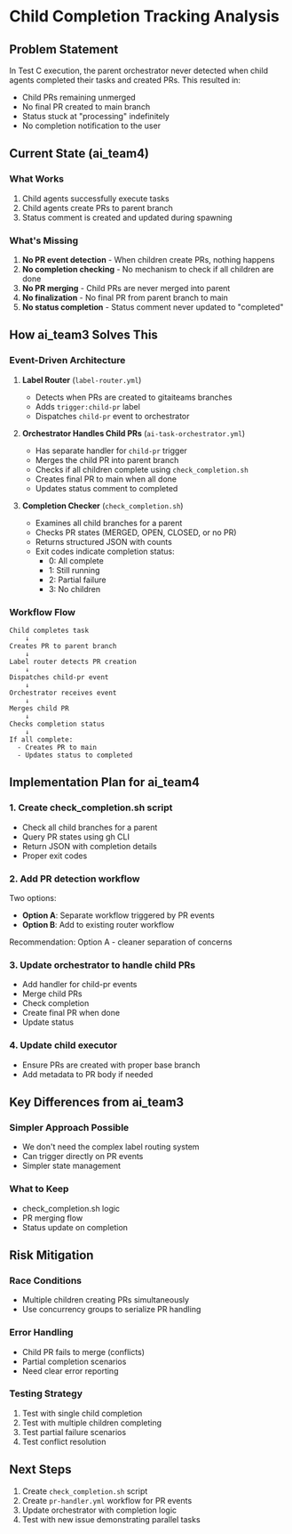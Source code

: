 # Child Completion Tracking Analysis

## Problem Statement

In Test C execution, the parent orchestrator never detected when child agents completed their tasks and created PRs. This resulted in:
- Child PRs remaining unmerged
- No final PR created to main branch
- Status stuck at "processing" indefinitely
- No completion notification to the user

## Current State (ai_team4)

### What Works
1. Child agents successfully execute tasks
2. Child agents create PRs to parent branch
3. Status comment is created and updated during spawning

### What's Missing
1. **No PR event detection** - When children create PRs, nothing happens
2. **No completion checking** - No mechanism to check if all children are done
3. **No PR merging** - Child PRs are never merged into parent
4. **No finalization** - No final PR from parent branch to main
5. **No status completion** - Status comment never updated to "completed"

## How ai_team3 Solves This

### Event-Driven Architecture
1. **Label Router** (`label-router.yml`)
   - Detects when PRs are created to gitaiteams branches
   - Adds `trigger:child-pr` label
   - Dispatches `child-pr` event to orchestrator

2. **Orchestrator Handles Child PRs** (`ai-task-orchestrator.yml`)
   - Has separate handler for `child-pr` trigger
   - Merges the child PR into parent branch
   - Checks if all children complete using `check_completion.sh`
   - Creates final PR to main when all done
   - Updates status comment to completed

3. **Completion Checker** (`check_completion.sh`)
   - Examines all child branches for a parent
   - Checks PR states (MERGED, OPEN, CLOSED, or no PR)
   - Returns structured JSON with counts
   - Exit codes indicate completion status:
     - 0: All complete
     - 1: Still running
     - 2: Partial failure
     - 3: No children

### Workflow Flow
```
Child completes task
    ↓
Creates PR to parent branch
    ↓
Label router detects PR creation
    ↓
Dispatches child-pr event
    ↓
Orchestrator receives event
    ↓
Merges child PR
    ↓
Checks completion status
    ↓
If all complete:
  - Creates PR to main
  - Updates status to completed
```

## Implementation Plan for ai_team4

### 1. Create check_completion.sh script
- Check all child branches for a parent
- Query PR states using gh CLI
- Return JSON with completion details
- Proper exit codes

### 2. Add PR detection workflow
Two options:
- **Option A**: Separate workflow triggered by PR events
- **Option B**: Add to existing router workflow

Recommendation: Option A - cleaner separation of concerns

### 3. Update orchestrator to handle child PRs
- Add handler for child-pr events
- Merge child PRs
- Check completion
- Create final PR when done
- Update status

### 4. Update child executor
- Ensure PRs are created with proper base branch
- Add metadata to PR body if needed

## Key Differences from ai_team3

### Simpler Approach Possible
- We don't need the complex label routing system
- Can trigger directly on PR events
- Simpler state management

### What to Keep
- check_completion.sh logic
- PR merging flow
- Status update on completion

## Risk Mitigation

### Race Conditions
- Multiple children creating PRs simultaneously
- Use concurrency groups to serialize PR handling

### Error Handling
- Child PR fails to merge (conflicts)
- Partial completion scenarios
- Need clear error reporting

### Testing Strategy
1. Test with single child completion
2. Test with multiple children completing
3. Test partial failure scenarios
4. Test conflict resolution

## Next Steps

1. Create `check_completion.sh` script
2. Create `pr-handler.yml` workflow for PR events
3. Update orchestrator with completion logic
4. Test with new issue demonstrating parallel tasks
